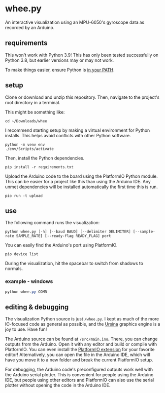 # whee.py

An interactive visualization using an MPU-6050's gyroscope data as recorded by an Arduino.

## requirements

This won't work with Python 3.9! This has only been tested successfully on Python 3.8, but earlier versions may or may not work. 

To make things easier, ensure Python is [in your PATH](https://datatofish.com/add-python-to-windows-path/).

## setup

Clone or download and unzip this repository. Then, navigate to the project's root directory in a terminal.

This might be something like:

```shell
cd ~/Downloads/whee
```

I recommend starting setup by making a virtual environment for Python installs. This helps avoid conflicts with other Python software.

```shell
python -m venv env
./env/Scripts/activate
```

Then, install the Python dependencies.

```shell
pip install -r requirements.txt
```

Upload the Arduino code to the board using the PlatformIO Python module. This can be easier for a project like this than using the Arduino IDE. Any unmet dependencies will be installed automatically the first time this is run.

```shell
pio run -t upload
```

## use

The following command runs the visualization:

```shell
python whee.py [-h] [--baud BAUD] [--delimiter DELIMITER] [--sample-rate SAMPLE_RATE] [--ready-flag READY_FLAG] port
```

You can easily find the Arduino's port using PlatformIO.

```shell
pio device list
```

During the visualization, hit the spacebar to switch from shadows to normals.

### example - windows

```powershell
python whee.py COM5
```

## editing & debugging

The visualization Python source is just `/whee.py`. I kept as much of the more IO-focused code as general as possible, and the [Ursina](https://www.ursinaengine.org/) graphics engine is a joy to use. Have fun!

The Arduino source can be found at `/src/main.ino`. There, you can change outputs from the Arduino. Open it with any editor and build or compile with PlatformIO. You can even install the [PlatformIO extension](https://platformio.org/install/integration) for your favorite editor! Alternatively, you can open the file in the Arduino IDE, which will have you move it to a new folder and break the current PlatformIO setup.

For debugging, the Arduino code's preconfigured outputs work well with the Arduino serial plotter. This is convenient for people using the Arduino IDE, but people using other editors and PlatformIO can also use the serial plotter without opening the code in the Arduino IDE.
